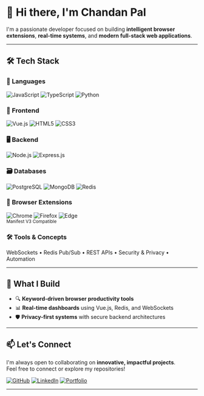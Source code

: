 # 👋 Hi there, I'm Chandan Pal

I'm a passionate developer focused on building **intelligent browser extensions**, **real-time systems**, and **modern full-stack web applications**.

---

## 🛠 Tech Stack

### 🧠 Languages  
![JavaScript](https://img.shields.io/badge/JavaScript-F7DF1E?logo=javascript&logoColor=black)
![TypeScript](https://img.shields.io/badge/TypeScript-3178C6?logo=typescript&logoColor=white)
![Python](https://img.shields.io/badge/Python-3776AB?logo=python&logoColor=white)

### 🎨 Frontend  
![Vue.js](https://img.shields.io/badge/Vue.js-4FC08D?logo=vue.js&logoColor=white)
![HTML5](https://img.shields.io/badge/HTML5-E34F26?logo=html5&logoColor=white)
![CSS3](https://img.shields.io/badge/CSS3-1572B6?logo=css3&logoColor=white)

### 🖥 Backend  
![Node.js](https://img.shields.io/badge/Node.js-339933?logo=nodedotjs&logoColor=white)
![Express.js](https://img.shields.io/badge/Express.js-000000?logo=express&logoColor=white)

### 🗃 Databases  
![PostgreSQL](https://img.shields.io/badge/PostgreSQL-4169E1?logo=postgresql&logoColor=white)
![MongoDB](https://img.shields.io/badge/MongoDB-47A248?logo=mongodb&logoColor=white)
![Redis](https://img.shields.io/badge/Redis-DC382D?logo=redis&logoColor=white)

### 🧩 Browser Extensions  
![Chrome](https://img.shields.io/badge/Chrome-4285F4?logo=googlechrome&logoColor=white)
![Firefox](https://img.shields.io/badge/Firefox-FF7139?logo=firefoxbrowser&logoColor=white)
![Edge](https://img.shields.io/badge/Edge-0078D7?logo=microsoftedge&logoColor=white)  
<sub>Manifest V3 Compatible</sub>

### 🛠 Tools & Concepts  
WebSockets • Redis Pub/Sub • REST APIs • Security & Privacy • Automation

---

## 🚀 What I Build

- 🔍 **Keyword-driven browser productivity tools**  
- 📊 **Real-time dashboards** using Vue.js, Redis, and WebSockets  
- 🛡 **Privacy-first systems** with secure backend architectures

---

## 📫 Let's Connect

I'm always open to collaborating on **innovative, impactful projects**.  
Feel free to connect or explore my repositories!

<!-- Optional Links (Update with your own URLs) -->
[![GitHub](https://img.shields.io/badge/GitHub-100000?logo=github&logoColor=white)](https://github.com/CP025)
[![LinkedIn](https://img.shields.io/badge/LinkedIn-0A66C2?logo=linkedin&logoColor=white)](https://linkedin.com/in/yourusername)
[![Portfolio](https://img.shields.io/badge/Portfolio-000?logo=aboutdotme&logoColor=white)](https://yourportfolio.com)

---
